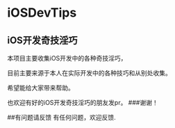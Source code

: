 # iOSDevTips
##  iOS开发奇技淫巧

本项目主要收集iOS开发中的各种奇技淫巧，

目前主要来源于本人在实际开发中的各种技巧和从别处收集。

希望能给大家带来帮助。

也欢迎有好的iOS开发奇技淫巧的朋友发pr。
###谢谢！




##有问题请反馈
有任何问题，欢迎反馈.
